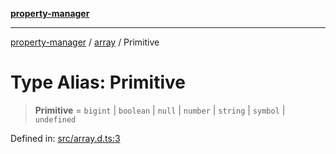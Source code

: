 [**property-manager**](../../README.md)

***

[property-manager](../../modules.md) / [array](../README.md) / Primitive

# Type Alias: Primitive

> **Primitive** = `bigint` \| `boolean` \| `null` \| `number` \| `string` \| `symbol` \| `undefined`

Defined in: [src/array.d.ts:3](https://github.com/snowyu/property-manager.js/blob/0a26f8ac8272cf662455db6a79ab5298188a6840/src/array.d.ts#L3)
